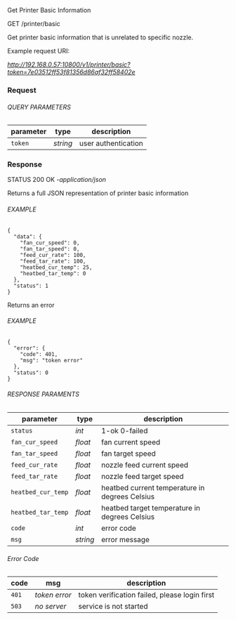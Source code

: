 Get Printer Basic Information

GET /printer/basic

Get printer basic information that is unrelated to specific nozzle.

Example request URI:

_http://192.168.0.57:10800/v1/printer/basic?token=7e03512ff53f81356d86af32ff58402e_

### Request

###### QUERY PARAMETERS

| parameter | type     | description         |
| --------- | -------- | ------------------- |
| `token`   | _string_ | user authentication |

### Response

STATUS 200 OK _-application/json_

Returns a full JSON representation of printer basic information

###### EXAMPLE

    {
      "data": {
        "fan_cur_speed": 0,
        "fan_tar_speed": 0,
        "feed_cur_rate": 100,
        "feed_tar_rate": 100,
        "heatbed_cur_temp": 25,
        "heatbed_tar_temp": 0
      },
      "status": 1
    }


Returns an error

###### EXAMPLE

    {
      "error": {
        "code": 401,
        "msg": "token error"
      },
      "status": 0
    }


###### RESPONSE PARAMENTS

| parameter          | type     | description                                    |
| ------------------ | -------- | ---------------------------------------------- |
| `status`           | _int_    | 1-ok 0-failed                                  |
| `fan_cur_speed`    | _float_  | fan current speed                              |
| `fan_tar_speed`    | _float_  | fan target speed                               |
| `feed_cur_rate`    | _float_  | nozzle feed current speed                      |
| `feed_tar_rate`    | _float_  | nozzle feed target speed                       |
| `heatbed_cur_temp` | _float_  | heatbed current temperature in degrees Celsius |
| `heatbed_tar_temp` | _float_  | heatbed target temperature in degrees Celsius  |
| `code`             | _int_    | error code                                     |
| `msg`              | _string_ | error message                                  |

###### Error Code

| code  | msg           | description                                   |
| ----- | ------------- | --------------------------------------------- |
| `401` | _token error_ | token verification failed, please login first |
| `503` | _no server_   | service is not started                        |
